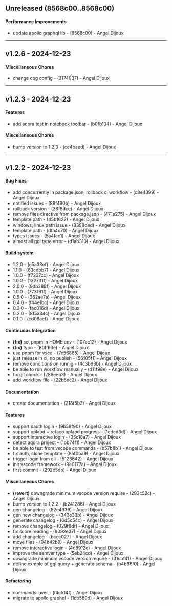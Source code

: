 ## Unreleased (8568c00..8568c00)
#### Performance Improvements
- update apollo graphql lib - (8568c00) - Angel Dijoux

- - -
## v1.2.6 - 2024-12-23
#### Miscellaneous Chores
- change cog config - (3174037) - Angel Dijoux

- - -


## v1.2.3 - 2024-12-23
#### Features
- add aqora test in notebook toolbar - (b0fb134) - Angel Dijoux
#### Miscellaneous Chores
- bump version to 1.2.3 - (ce4baed) - Angel Dijoux

- - -

## v1.2.2 - 2024-12-23
#### Bug Fixes
- add concurrently in package.json, rollback ci workflow - (c8e4399) - Angel Dijoux
- notified issues - (89f490b) - Angel Dijoux
- rollback version - (38f8dce) - Angel Dijoux
- remove files directive from package.json - (471e275) - Angel Dijoux
- template path - (45b1622) - Angel Dijoux
- windows, linux path issue - (8398ded) - Angel Dijoux
- template path - (dfa4c70) - Angel Dijoux
- types issues - (5a4fcc1) - Angel Dijoux
- almost all gql type error - (d1ab310) - Angel Dijoux
#### Build system
- 1.2.0 - (c5a33cf) - Angel Dijoux
- 1.1.0 - (83cdbb7) - Angel Dijoux
- 1.0.0 - (f7237cc) - Angel Dijoux
- 1.0.0 - (132731f) - Angel Dijoux
- 2.0.0 - (9db389f) - Angel Dijoux
- 1.0.0 - (773161f) - Angel Dijoux
- 0.5.0 - (362ae7a) - Angel Dijoux
- 0.4.0 - (f44e1bc) - Angel Dijoux
- 0.3.0 - (fac016d) - Angel Dijoux
- 0.2.0 - (8f5a34c) - Angel Dijoux
- 0.1.0 - (cd08aef) - Angel Dijoux
#### Continuous Integration
- **(fix)** set pnpm in HOME env - (107ac12) - Angel Dijoux
- **(fix)** typo - (80ff6de) - Angel Dijoux
- use pnpm for vsce - (7c56885) - Angel Dijoux
- just release in ci, no publish - (56105f1) - Angel Dijoux
- remove conditions on runnig - (4c3b93b) - Angel Dijoux
- be able to run workflow manually - (d11f98e) - Angel Dijoux
- fix git check - (286eeb3) - Angel Dijoux
- add workflow file - (22b5ec2) - Angel Dijoux
#### Documentation
- create documentation - (218f5b2) - Angel Dijoux
#### Features
- support oauth login - (9b59f90) - Angel Dijoux
- support uplaod + refaco uplaod progress - (1cdcd3d) - Angel Dijoux
- support interactive login - (35c18a7) - Angel Dijoux
- detect aqora project - (1bb74f1) - Angel Dijoux
- be able to test from vscode commands - (b57b8b1) - Angel Dijoux
- fix auth, clone template - (8af0ba9) - Angel Dijoux
- trigger login from cli - (5123642) - Angel Dijoux
- init vscode framework - (9e0177a) - Angel Dijoux
- first commit - (292e5db) - Angel Dijoux
#### Miscellaneous Chores
- **(revert)** downgrade minimum vscode version require - (293c52c) - Angel Dijoux
- bump version to 1.2.2 - (b241286) - Angel Dijoux
- gen changelog - (82e4936) - Angel Dijoux
- gen new changelog - (343e33b) - Angel Dijoux
- generate changelog - (6d5c54c) - Angel Dijoux
- remove changelog - (029f8df) - Angel Dijoux
- fix score reading - (8092e37) - Angel Dijoux
- add changelog - (bccc027) - Angel Dijoux
- move files - (04b42b9) - Angel Dijoux
- remove interactive login - (4d8912c) - Angel Dijoux
- improve the semver type - (5eb24cd) - Angel Dijoux
- downgrade minimum vscode version require - (31cbf41) - Angel Dijoux
- define exmple of gql query + generate schema - (b4b66f0) - Angel Dijoux
#### Refactoring
- commands layer - (f4c514f) - Angel Dijoux
- migrate to apollo graphql - (1cb589d) - Angel Dijoux


